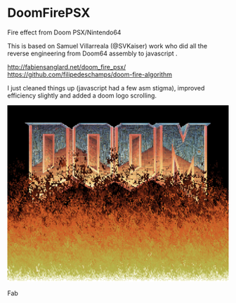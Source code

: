 # DoomFirePSX
Fire effect from Doom PSX/Nintendo64

This is based on Samuel Villarreala (@SVKaiser) work who did all the reverse engineering from Doom64 assembly
to javascript .

http://fabiensanglard.net/doom_fire_psx/
https://github.com/filipedeschamps/doom-fire-algorithm


I just cleaned things up (javascript had a few asm stigma), improved efficiency slightly and added a doom logo scrolling.

![Alt text](sample.png?raw=true "Sample")

Fab